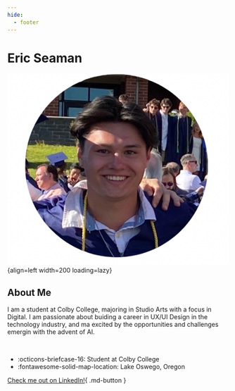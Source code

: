 ```yaml
---
hide:
  - footer
---
```


# Eric Seaman

![ME](Images/me.JPG){align=left width=200 loading=lazy}

## About Me

I am a student at Colby College, majoring in Studio Arts with a focus in Digital. I am passionate about buiding a career in UX/UI Design in the technology industry, and ma excited by the opportunities and challenges emergin with the advent of AI.

<br clear="left"/>

<div class="grid cards" markdown>

  - :octicons-briefcase-16: Student at Colby College
  - :fontawesome-solid-map-location: Lake Oswego, Oregon

</div>

[Check me out on LinkedIn!](https://www.linkedin.com/in/eric-seaman-pdx){ .md-button }
